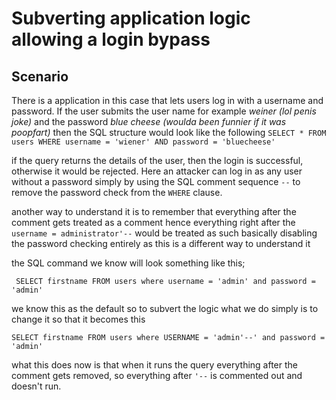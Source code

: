 # Subverting application logic allowing a login bypass

## Scenario 
There is a application in this case that lets users log in with a username and password. If the user submits the user name for example *weiner (lol penis joke)* and the password *blue cheese (woulda been funnier if it was poopfart)* then the SQL structure would look like the following
`SELECT * FROM users WHERE username = 'wiener' AND password = 'bluecheese'`

if the query returns the details of the user, then the login is successful, otherwise it would be rejected. Here an attacker can log in as any user without a password simply by using the SQL comment sequence `--` to remove the password check from the `WHERE` clause.

another way to understand it is to remember that everything after the comment gets treated as a comment hence everything right after the `username = administrator'--` would be treated as such basically disabling the password checking entirely as this is a different way to understand it 


the SQL command we know will look something like this;

``` SELECT firstname FROM users where username = 'admin' and password = 'admin'```

we know this as the default so to subvert the logic what we do simply is to change it so that it becomes this

```SELECT firstname FROM users where USERNAME = 'admin'--' and password = 'admin'```

what this does now is that when it runs the query everything after the comment gets removed, so everything after ``` '-- ``` is commented out and doesn't run.

